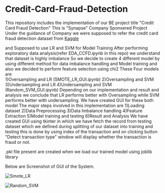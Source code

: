 # Credit-Card-Fraud-Detection
This repository includes the implementation of our BE project title "Credit Card Fraud Detection"
This is "Synapse" Company Sponsered Project
Under the guidance of Company we were supposed to refer the credit card fraud detection dataset from [Kaggle](https://www.kaggle.com/datasets/mlg-ulb/creditcardfraud) 

and Supposed to use LR and SVM for Model Training
After performing exploratory data analysis(refer EDA_CCFD.ipynb in this repo) we understand that dataset is highly imbalance
So we decide to create 4 different model by using different method for data imbalance handling and Model training and also we decided to perform feature selection using chi2
These Four models are  
      1)Oversampling and LR (SMOTE_LR_GUI.ipynb)
      2)Oversampling and SVM
      3)Undersampling and LR
      4)Undersampling and SVM (Random_SVM_GUI.ipynb)
Depending on our implementation and result and analysis we conclude that LR performs better with Oversampling while SVM performs better with undersampling.
We have created GUI for these both model
The major steps involved in this implementation are
      1)Loading dataset
      2)Data Preprocessing
      3)Data Imbalance handling
      4)Feature Extraction
      5)Model training and testing
      6)Result and Analysis
We have created GUI using tkinter in which we have fetch the record from testing dataset which we defined during splitting of our dataset into training and testing
this is done by using index of the transaction and on clicking button "Detect transaction type" window will display whether the transaction is fraud or not.

.pkl file present are created when we load our trained model using joblib library

Below are Screenshot of GUI of the System.

![Smote_LR](https://github.com/komalk216/Credit-Card-Fraud-Detection/assets/68997780/293317f6-f60a-496e-98f3-3e52f4741cfa)

![Random_SVM](https://github.com/komalk216/Credit-Card-Fraud-Detection/assets/68997780/a5de0d59-571f-4bb7-b3d4-101db910c6a2)
